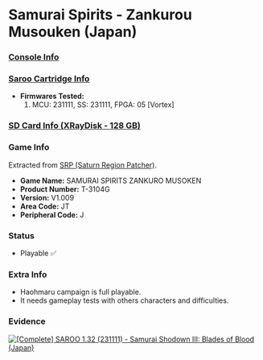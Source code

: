 # Samurai Spirits - Zankurou Musouken (Japan)

### [Console Info](../../../../../Info/Consoles/VA13/README.md)

### [Saroo Cartridge Info](../../../../../Info/Cartridges/RetroGameParadiseStore/1.32F/README.md)

- <b>Firmwares Tested:</b>
  1. MCU: 231111, SS: 231111, FPGA: 05 [Vortex]

### [SD Card Info (XRayDisk - 128 GB)](../../../../../Info/SdCards/XRayDisk/128GB/fat32/README.md)

### Game Info

Extracted from [SRP (Saturn Region Patcher)](https://segaxtreme.net/resources/saturn-region-patcher.81/download).

- <b>Game Name:</b> SAMURAI SPIRITS ZANKURO MUSOKEN
- <b>Product Number:</b> T-3104G
- <b>Version:</b> V1.009
- <b>Area Code:</b> JT
- <b>Peripheral Code:</b> J

### Status

- Playable :white_check_mark:

### Extra Info

- Haohmaru campaign is full playable.
- It needs gameplay tests with others characters and difficulties.

### Evidence

[![[Complete] SAROO 1.32 (231111) - Samurai Shodown III: Blades of Blood (Japan)](https://img.youtube.com/vi/pADsVv96nFE/0.jpg)](https://www.youtube.com/watch?v=pADsVv96nFE)
